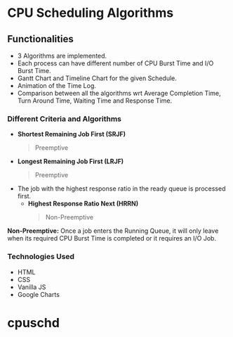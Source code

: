 
# CPU Scheduling Algorithms

## Functionalities
- 3 Algorithms are implemented.
- Each process can have different number of CPU Burst Time and I/O Burst Time.
- Gantt Chart and Timeline Chart for the given Schedule.
- Animation of the Time Log.
- Comparison between all the algorithms wrt Average Completion Time, Turn Around Time, Waiting Time and Response Time.


### Different Criteria and Algorithms

  - **Shortest Remaining Job First (SRJF)**
    >Preemptive
  - **Longest Remaining Job First (LRJF)**
    >Preemptive
- The job with the highest response ratio in the ready queue is processed first.
  - **Highest Response Ratio Next (HRRN)**
    >Non-Preemptive
    
**Non-Preemptive:**
  Once a job enters the Running Queue, it will only leave when its required CPU Burst Time is completed or it requires an I/O Job.
  
  
### Technologies Used
- HTML
- CSS
- Vanilla JS
- Google Charts
# cpuschd
